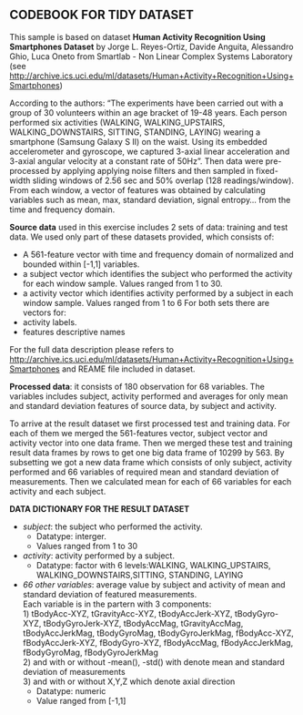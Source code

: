 ## CODEBOOK FOR TIDY DATASET
<body>
<p>This sample is based on dataset <strong>Human Activity Recognition Using Smartphones Dataset</strong> by Jorge L. Reyes-Ortiz, Davide Anguita, Alessandro Ghio, Luca Oneto from
Smartlab - Non Linear Complex Systems Laboratory (see <a href="http://archive.ics.uci.edu/ml/datasets/Human+Activity+Recognition+Using+Smartphones">http://archive.ics.uci.edu/ml/datasets/Human+Activity+Recognition+Using+Smartphones</a>)</p>

<p>According to the authors: &ldquo;The experiments have been carried out with a group of 30 volunteers within an age bracket of 19-48 years. Each person performed six activities (WALKING, WALKING_UPSTAIRS, WALKING_DOWNSTAIRS, SITTING, STANDING, LAYING) wearing a smartphone (Samsung Galaxy S II) on the waist. Using its embedded accelerometer and gyroscope, we captured 3-axial linear acceleration and 3-axial angular velocity at a constant rate of 50Hz&rdquo;. Then data were pre-processed by applying applying noise filters and then sampled in fixed-width sliding windows of 2.56 sec and 50% overlap (128 readings/window). From each window, a vector of features was obtained by calculating variables such as   mean, max, standard deviation, signal entropy&hellip; from the time and frequency domain.</p>

<p><strong>Source data</strong> used in this exercise includes 2 sets of data: training and test data. We used only part of these datasets provided, which consists of:</p>

<ul>
<li>A 561-feature vector with time and frequency domain of normalized and bounded within [-1,1] variables.</li>
<li>a subject vector which identifies the subject who performed the activity for each window sample. Values ranged from 1 to 30.</li>
<li>a activity vector which identifies activity performed by a subject in each window sample. Values ranged from 1 to 6
For both sets there are vectors for: </li>
<li>activity labels.</li>
<li>features descriptive names</li>
</ul>

For the full data description please refers to <a href="http://archive.ics.uci.edu/ml/datasets/Human+Activity+Recognition+Using+Smartphones">http://archive.ics.uci.edu/ml/datasets/Human+Activity+Recognition+Using+Smartphones</a> and REAME file included in dataset.

<p><strong>Processed data</strong>: it consists of 180 observation for 68 variables. The variables includes subject, activity performed and averages for only  mean and standard deviation features of source data, by subject and activity.</p>

<p>To arrive at the result dataset we first processed test and training data. For each of them we merged the 561-features vector, subject vector and activity vector into one data frame. Then we merged these test and training result data frames by rows to get one big data frame of 10299 by 563. By subsetting we got a new data frame which consists of only subject, activity performed and 66 variables of required mean and standard deviation of measurements. Then we calculated mean for each of 66 variables for each activity and each subject.</p>

<p><strong>DATA DICTIONARY FOR THE RESULT DATASET</strong></p>

<ul>
<li><em>subject</em>: the subject who performed the activity.
       <ul>
       <li> Datatype: interger.</li> 
       <li> Values ranged from 1 to 30</li>
       </ul>
</li>
<li><em>activity</em>: activity performed by a subject.
       <ul>
       <li> Datatype: factor with 6 levels:WALKING, WALKING_UPSTAIRS, WALKING_DOWNSTAIRS,SITTING, STANDING, LAYING</li>
       </ul>
</li>
<li><em>66 other variables</em>: average value by subject and activity of mean and standard deviation of featured measurements. <br>
Each variable is in the partern with 3 components: <br> 
1) tBodyAcc-XYZ,
tGravityAcc-XYZ,
tBodyAccJerk-XYZ,
tBodyGyro-XYZ,
tBodyGyroJerk-XYZ,
tBodyAccMag,
tGravityAccMag,
tBodyAccJerkMag,
tBodyGyroMag,
tBodyGyroJerkMag,
fBodyAcc-XYZ,
fBodyAccJerk-XYZ,
fBodyGyro-XYZ,
fBodyAccMag,
fBodyAccJerkMag,
fBodyGyroMag,
fBodyGyroJerkMag <br>
2) and with or without -mean(), -std() with denote mean and standard deviation of measurements<br>
3) and with or without X,Y,Z which denote axial direction<br>
<ul>
<li>Datatype: numeric</li>
<li>Value ranged from [-1,1]</li>
</ul>
</li>
</ul>

</body>

</html>
